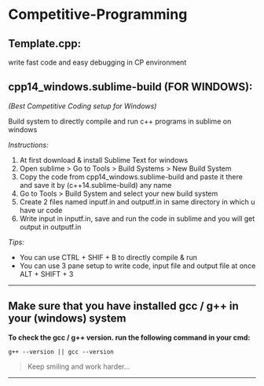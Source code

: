 # Competitive-Programming

## Template.cpp:
write fast code and easy debugging in CP environment

## cpp14_windows.sublime-build (FOR WINDOWS):
_(Best Competitive Coding setup for Windows)_

Build system to directly compile and run c++ programs in sublime on windows

_Instructions:_

1. At first download & install Sublime Text for windows
1. Open sublime > Go to Tools > Build Systems > New Build System
1. Copy the code from cpp14_windows.sublime-build and paste it there and save it by (c++14.sublime-build) any name
1. Go to Tools > Build System and select your new build system
1. Create 2 files named inputf.in and outputf.in in same directory in which u have ur code
1. Write input in inputf.in, save and run the code in sublime and you will get output in outputf.in

_Tips:_

- You can use CTRL + SHIF + B to directly compile & run
- You can use 3 pane setup to write code, input file and output file at once ALT + SHIFT + 3
***

## Make sure that you have installed gcc / g++ in your (windows) system

**To check the gcc / g++ version. run the following command in your cmd:**
```
g++ --version || gcc --version
```
>Keep smiling and work harder...
***
